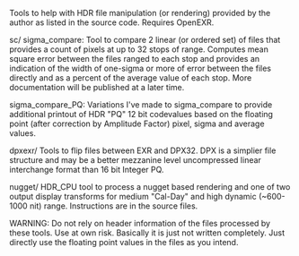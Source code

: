 Tools to help with HDR file manipulation (or rendering) provided by the author as listed in the source code. Requires OpenEXR. 

sc/
sigma_compare:  Tool to compare 2 linear (or ordered set) of files that provides a count of pixels at up to 32 stops of range. Computes mean square error between the files ranged to each stop and provides an indication of the width of one-sigma or more of error between the files directly and as a percent of the average value of each stop.  More documentation will be published at a later time.

sigma_compare_PQ: Variations I've made to sigma_compare to provide additional printout of HDR "PQ" 12 bit codevalues based on the floating point (after correction by Amplitude Factor) pixel, sigma and average values.

dpxexr/
Tools to flip files between EXR and DPX32.  DPX is a simplier file structure and may be a better mezzanine level uncompressed linear interchange format than 16 bit Integer PQ. 

nugget/
HDR_CPU tool to process a nugget based rendering and one of two output display transforms for medium "Cal-Day" and high dynamic (~600-1000 nit) range. Instructions are in the source files.


WARNING: Do not rely on header information of the files processed by these tools. Use at own risk. Basically it is just not written completely. Just directly use the floating point values in the files as you intend.
